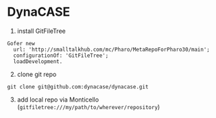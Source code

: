 DynaCASE
========


1. install GitFileTree
```
Gofer new
  url: 'http://smalltalkhub.com/mc/Pharo/MetaRepoForPharo30/main';
  configurationOf: 'GitFileTree';
  loadDevelopment.
```

2. clone git repo
```
git clone git@github.com:dynacase/dynacase.git
```

3. add local repo via Monticello (`gitfiletree:///my/path/to/wherever/repository`)
